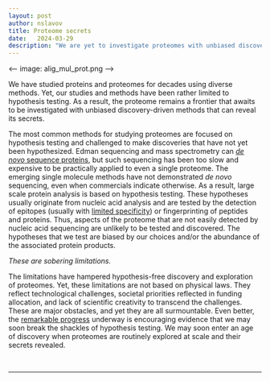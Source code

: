 ```yaml
---
layout: post
author: nslavov
title: Proteome secrets
date:   2024-03-29
description: "We are yet to investigate proteomes with unbiased discovery-driven methods"
---
```


<-- image: alig_mul_prot.png -->


<p class="intro"><span class="dropcap">W</span>e have studied proteins and proteomes for decades using diverse methods. Yet, our studies and methods have been rather limited to hypothesis testing. As a result, the proteome remains a frontier that awaits to be investigated with unbiased discovery-driven methods that can reveal its secrets.</p>


The most common methods for studying proteomes are focused on hypothesis testing and challenged to make discoveries that have not yet been hypothesized. Edman sequencing and mass spectrometry can [*de novo* sequence proteins](https://doi.org/10.1038/s41592-023-01802-5), but such sequencing has been too slow and expensive to be practically applied to even a single proteome. The emerging single molecule methods have not demonstrated *de novo* sequencing, even when commercials indicate otherwise. As a result, large scale protein analysis is based on hypothesis testing. These hypotheses usually originate from nucleic acid analysis and are tested by the detection of epitopes (usually with [limited specificity](https://doi.org/10.1042/EBC20180014)) or fingerprinting of peptides and proteins. Thus, aspects of the proteome that are not easily detected by nucleic acid sequencing are unlikely to be tested and discovered. The hypotheses that we test are biased by our choices and/or the abundance of the associated protein products.

<p class="intro"><i>These are sobering limitations.</i></p>

The limitations have hampered hypothesis-free discovery and exploration of proteomes. Yet, these limitations are not based on physical laws. They reflect technological challenges, societal priorities reflected in funding allocation, and lack of scientific creativity to transcend the challenges. These are major obstacles, and yet they are all surmountable. Even better, the [remarkable progress](https://blog.slavovlab.net/2023/11/29/proteomics-is-rocketing/) underway is encouraging evidence that we may soon break the shackles of hypothesis testing. We may soon enter an age of discovery when proteomes are routinely explored at scale and their secrets revealed.      


<br>

------

